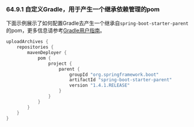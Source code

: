 ### 64.9.1 自定义Gradle，用于产生一个继承依赖管理的pom

下面示例展示了如何配置Gradle去产生一个继承自`spring-boot-starter-parent`的pom，更多信息请参考[Gradle用户指南](http://gradle.org/docs/current/userguide/userguide.html)。
```gradle
uploadArchives {
    repositories {
        mavenDeployer {
            pom {
                project {
                    parent {
                        groupId "org.springframework.boot"
                        artifactId "spring-boot-starter-parent"
                        version "1.4.1.RELEASE"
                    }
                }
            }
        }
    }
}
```
